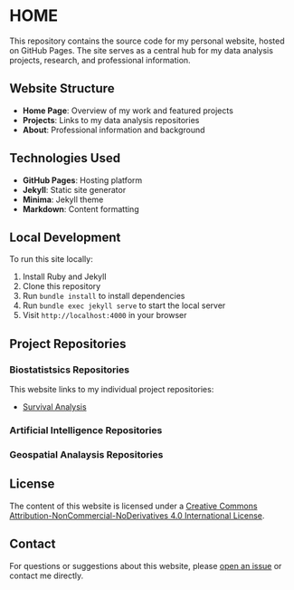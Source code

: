 # HOME

This repository contains the source code for my personal website, hosted on GitHub Pages. The site serves as a central hub for my data analysis projects, research, and professional information.

## Website Structure

- **Home Page**: Overview of my work and featured projects
- **Projects**: Links to my data analysis repositories
- **About**: Professional information and background

## Technologies Used

- **GitHub Pages**: Hosting platform
- **Jekyll**: Static site generator
- **Minima**: Jekyll theme
- **Markdown**: Content formatting

## Local Development

To run this site locally:

1. Install Ruby and Jekyll
2. Clone this repository
3. Run `bundle install` to install dependencies
4. Run `bundle exec jekyll serve` to start the local server
5. Visit `http://localhost:4000` in your browser

## Project Repositories
### Biostatistsics Repositories
This website links to my individual project repositories:
- [Survival Analysis](https://github.com/GeoffreyManda/Survival-Analysis)
### Artificial Intelligence Repositories

### Geospatial Analaysis Repositories

## License

The content of this website is licensed under a [Creative Commons Attribution-NonCommercial-NoDerivatives 4.0 International License](https://creativecommons.org/licenses/by-nc-nd/4.0/).

## Contact

For questions or suggestions about this website, please [open an issue](https://github.com/GeoffreyManda/geoffreymanda.github.io/issues) or contact me directly.
